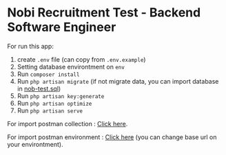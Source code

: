 # Nobi Recruitment Test - Backend Software Engineer

For run this app:
1. create `.env` file (can copy from `.env.example`)
2. Setting database environtment on `env`
3. Run `composer install`
4. Run `php artisan migrate` (if not migrate data, you can import database in [nob-test.sql](submission/nobi-test.sql))
5. Run `php artisan key:generate` 
6. Run `php artisan optimize`
7. Run `php artisan serve`

For import postman collection : [Click here](submission/NOBI_TEST.postman_collection.json).

For import postman environment : [Click here](submission/NOBI_ENV.postman_environment.json) (you can change base url on your environtment).
